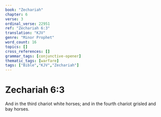 ```yaml
---
book: "Zechariah"
chapter: 6
verse: 3
ordinal_verse: 22951
ref: "Zechariah 6:3"
translation: "KJV"
genre: "Minor Prophet"
word_count: 16
topics: []
cross_references: []
grammar_tags: [conjunctive-opener]
thematic_tags: [warfare]
tags: ["Bible","KJV","Zechariah"]
---
```


# Zechariah 6:3

And in the third chariot white horses; and in the fourth chariot grisled and bay horses.
